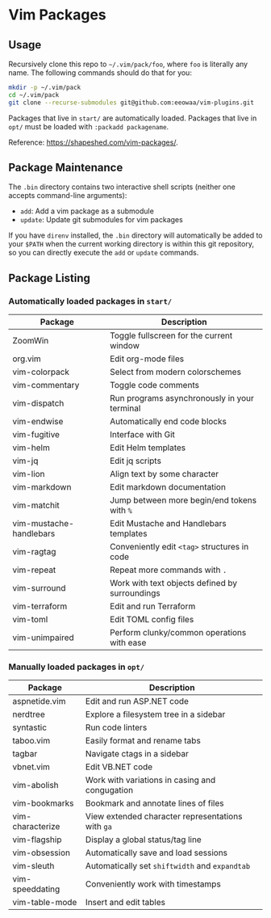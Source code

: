 # Vim Packages

## Usage

Recursively clone this repo to `~/.vim/pack/foo`, where `foo` is literally any
name. The following commands should do that for you:

``` sh
mkdir -p ~/.vim/pack
cd ~/.vim/pack
git clone --recurse-submodules git@github.com:eeowaa/vim-plugins.git
```

Packages that live in `start/` are automatically loaded. Packages that live in
`opt/` must be loaded with `:packadd packagename`.

Reference: <https://shapeshed.com/vim-packages/>.

## Package Maintenance

The `.bin` directory contains two interactive shell scripts (neither one
accepts command-line arguments):

- `add`: Add a vim package as a submodule
- `update`: Update git submodules for vim packages

If you have `direnv` installed, the `.bin` directory will automatically be
added to your `$PATH` when the current working directory is within this git
repository, so you can directly execute the `add` or `update` commands.

## Package Listing

### Automatically loaded packages in `start/`

| Package                 | Description                                       |
|-------------------------|---------------------------------------------------|
| ZoomWin                 | Toggle fullscreen for the current window          |
| org.vim                 | Edit org-mode files                               |
| vim-colorpack           | Select from modern colorschemes                   |
| vim-commentary          | Toggle code comments                              |
| vim-dispatch            | Run programs asynchronously in your terminal      |
| vim-endwise             | Automatically end code blocks                     |
| vim-fugitive            | Interface with Git                                |
| vim-helm                | Edit Helm templates                               |
| vim-jq                  | Edit jq scripts                                   |
| vim-lion                | Align text by some character                      |
| vim-markdown            | Edit markdown documentation                       |
| vim-matchit             | Jump between more begin/end tokens with `%`       |
| vim-mustache-handlebars | Edit Mustache and Handlebars templates            |
| vim-ragtag              | Conveniently edit `<tag>` structures in code      |
| vim-repeat              | Repeat more commands with `.`                     |
| vim-surround            | Work with text objects defined by surroundings    |
| vim-terraform           | Edit and run Terraform                            |
| vim-toml                | Edit TOML config files                            |
| vim-unimpaired          | Perform clunky/common operations with ease        |

### Manually loaded packages in `opt/`

| Package                 | Description                                       |
|-------------------------|---------------------------------------------------|
| aspnetide.vim           | Edit and run ASP.NET code                         |
| nerdtree                | Explore a filesystem tree in a sidebar            |
| syntastic               | Run code linters                                  |
| taboo.vim               | Easily format and rename tabs                     |
| tagbar                  | Navigate ctags in a sidebar                       |
| vbnet.vim               | Edit VB.NET code                                  |
| vim-abolish             | Work with variations in casing and congugation    |
| vim-bookmarks           | Bookmark and annotate lines of files              |
| vim-characterize        | View extended character representations with `ga` |
| vim-flagship            | Display a global status/tag line                  |
| vim-obsession           | Automatically save and load sessions              |
| vim-sleuth              | Automatically set `shiftwidth` and `expandtab`    |
| vim-speeddating         | Conveniently work with timestamps                 |
| vim-table-mode          | Insert and edit tables                            |
